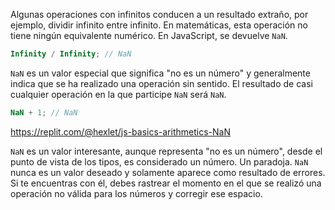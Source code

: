 Algunas operaciones con infinitos conducen a un resultado extraño, por ejemplo, dividir infinito entre infinito. En matemáticas, esta operación no tiene ningún equivalente numérico. En JavaScript, se devuelve `NaN`.

```javascript
Infinity / Infinity; // NaN
```

`NaN` es un valor especial que significa "no es un número" y generalmente indica que se ha realizado una operación sin sentido. El resultado de casi cualquier operación en la que participe `NaN` será `NaN`.

```javascript
NaN + 1; // NaN
```

https://replit.com/@hexlet/js-basics-arithmetics-NaN

`NaN` es un valor interesante, aunque representa "no es un número", desde el punto de vista de los tipos, es considerado un número. Un paradoja. `NaN` nunca es un valor deseado y solamente aparece como resultado de errores. Si te encuentras con él, debes rastrear el momento en el que se realizó una operación no válida para los números y corregir ese espacio.
